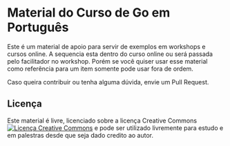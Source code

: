 # Material do Curso de Go em Português

Este é um material de apoio para servir de exemplos em workshops e cursos online. A sequencia esta dentro do curso online ou será passada pelo facilitador no workshop. Porém se você quiser usar esse material como referência para um item somente pode usar fora de ordem.

Caso queira contribuir ou tenha alguma dúvida, envie um Pull Request.

## Licença

Este material é livre, licenciado sobre a licença Creative Commons <a rel="license" href="http://creativecommons.org/licenses/by-nc/4.0/"><img alt="Licença Creative Commons" style="border-width:0" src="https://i.creativecommons.org/l/by-nc/4.0/88x31.png" /></a> e pode ser utilizado livremente para estudo e em palestras desde que seja dado credito ao autor.